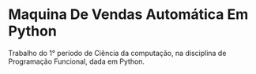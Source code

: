 # Maquina De Vendas Automática Em Python
Trabalho do 1° período de Ciência da computação, na disciplina de Programação Funcional, dada em Python.
